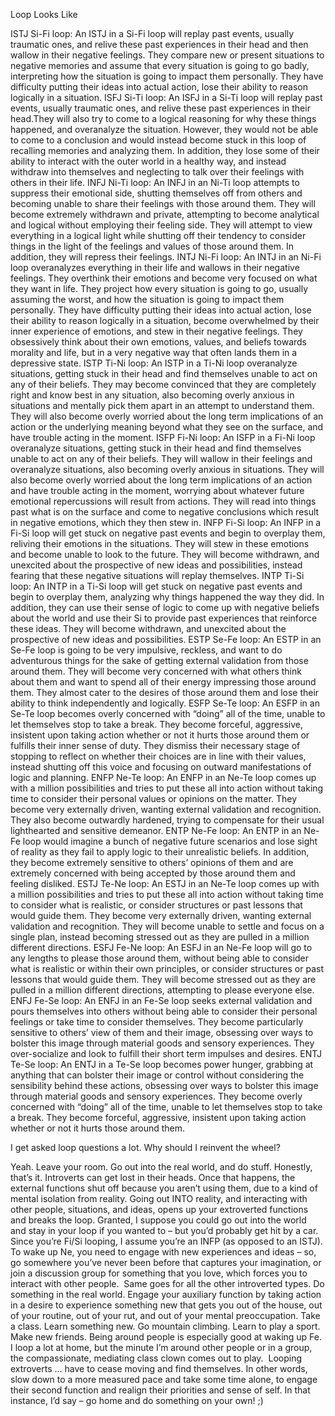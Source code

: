 Loop Looks Like

ISTJ Si-Fi loop: An ISTJ in a Si-Fi loop will replay past events, usually traumatic ones, and relive these past experiences in their head and then wallow in their negative feelings. They compare new or present situations to negative memories and assume that every situation is going to go badly, interpreting how the situation is going to impact them personally. They have difficulty putting their ideas into actual action, lose their ability to reason logically in a situation.
ISFJ Si-Ti loop: An ISFJ in a Si-Ti loop will replay past events, usually traumatic ones, and relive these past experiences in their head.They will also try to come to a logical reasoning for why these things happened, and overanalyze the situation. However, they would not be able to come to a conclusion and would instead become stuck in this loop of recalling memories and analyzing them. In addition, they lose some of their ability to interact with the outer world in a healthy way, and instead withdraw into themselves and neglecting to talk over their feelings with others in their life.
INFJ Ni-Ti loop: An INFJ in an Ni-Ti loop attempts to suppress their emotional side, shutting themselves off from others and becoming unable to share their feelings with those around them. They will become extremely withdrawn and private, attempting to become analytical and logical without employing their feeling side. They will attempt to view everything in a logical light while shutting off their tendency to consider things in the light of the feelings and values of those around them. In addition, they will repress their feelings.
INTJ Ni-Fi loop: An INTJ in an Ni-Fi loop overanalyzes everything in their life and wallows in their negative feelings. They overthink their emotions and become very focused on what they want in life. They project how every situation is going to go, usually assuming the worst, and how the situation is going to impact them personally. They have difficulty putting their ideas into actual action, lose their ability to reason logically in a situation, become overwhelmed by their inner experience of emotions, and stew in their negative feelings. They obsessively think about their own emotions, values, and beliefs towards morality and life, but in a very negative way that often lands them in a depressive state.
ISTP Ti-Ni loop: An ISTP in a Ti-Ni loop overanalyze situations, getting stuck in their head and find themselves unable to act on any of their beliefs. They may become convinced that they are completely right and know best in any situation, also becoming overly anxious in situations and mentally pick them apart in an attempt to understand them. They will also become overly worried about the long term implications of an action or the underlying meaning beyond what they see on the surface, and have trouble acting in the moment.
ISFP Fi-Ni loop: An ISFP in a Fi-Ni loop overanalyze situations, getting stuck in their head and find themselves unable to act on any of their beliefs. They will wallow in their feelings and overanalyze situations, also becoming overly anxious in situations. They will also become overly worried about the long term implications of an action and have trouble acting in the moment, worrying about whatever future emotional repercussions will result from actions. They will read into things past what is on the surface and come to negative conclusions which result in negative emotions, which they then stew in.
INFP Fi-Si loop: An INFP in a Fi-Si loop will get stuck on negative past events and begin to overplay them, reliving their emotions in the situations. They will stew in these emotions and become unable to look to the future. They will become withdrawn, and unexcited about the prospective of new ideas and possibilities, instead fearing that these negative situations will replay themselves.
INTP Ti-Si loop: An INTP in a Ti-Si loop will get stuck on negative past events and begin to overplay them, analyzing why things happened the way they did. In addition, they can use their sense of logic to come up with negative beliefs about the world and use their Si to provide past experiences that reinforce these ideas. They will become withdrawn, and unexcited about the prospective of new ideas and possibilities.
ESTP Se-Fe loop: An ESTP in an Se-Fe loop is going to be very impulsive, reckless, and want to do adventurous things for the sake of getting external validation from those around them. They will become very concerned with what others think about them and want to spend all of their energy impressing those around them. They almost cater to the desires of those around them and lose their ability to think independently and logically.
ESFP Se-Te loop: An ESFP in an Se-Te loop becomes overly concerned with “doing” all of the time, unable to let themselves stop to take a break. They become forceful, aggressive, insistent upon taking action whether or not it hurts those around them or fulfills their inner sense of duty. They dismiss their necessary stage of stopping to reflect on whether their choices are in line with their values, instead shutting off this voice and focusing on outward manifestations of logic and planning.
ENFP Ne-Te loop: An ENFP in an Ne-Te loop comes up with a million possibilities and tries to put these all into action without taking time to consider their personal values or opinions on the matter. They become very externally driven, wanting external validation and recognition. They also become outwardly hardened, trying to compensate for their usual lighthearted and sensitive demeanor.
ENTP Ne-Fe loop: An ENTP in an Ne-Fe loop would imagine a bunch of negative future scenarios and lose sight of reality as they fail to apply logic to their unrealistic beliefs. In addition, they become extremely sensitive to others’ opinions of them and are extremely concerned with being accepted by those around them and feeling disliked.
ESTJ Te-Ne loop: An ESTJ in an Ne-Te loop comes up with a million possibilities and tries to put these all into action without taking time to consider what is realistic, or consider structures or past lessons that would guide them. They become very externally driven, wanting external validation and recognition. They will become unable to settle and focus on a single plan, instead becoming stressed out as they are pulled in a million different directions.
ESFJ Fe-Ne loop: An ESFJ in an Ne-Fe loop will go to any lengths to please those around them, without being able to consider what is realistic or within their own principles, or consider structures or past lessons that would guide them. They will become stressed out as they are pulled in a million different directions, attempting to please everyone else.
ENFJ Fe-Se loop: An ENFJ in an Fe-Se loop seeks external validation and pours themselves into others without being able to consider their personal feelings or take time to consider themselves. They become particularly sensitive to others’ view of them and their image, obsessing over ways to bolster this image through material goods and sensory experiences. They over-socialize and look to fulfill their short term impulses and desires.
ENTJ Te-Se loop: An ENTJ in a Te-Se loop becomes power hunger, grabbing at anything that can bolster their image or control without considering the sensibility behind these actions, obsessing over ways to bolster this image through material goods and sensory experiences. They become overly concerned with “doing” all of the time, unable to let themselves stop to take a break. They become forceful, aggressive, insistent upon taking action whether or not it hurts those around them.

I get asked loop questions a lot. Why should I reinvent the wheel?


Yeah.
Leave your room. Go out into the real world, and do stuff.
Honestly, that’s it. Introverts can get lost in their heads. Once that happens, the external functions shut off because you aren’t using them, due to a kind of mental isolation from reality. Going out INTO reality, and interacting with other people, situations, and ideas, opens up your extroverted functions and breaks the loop. Granted, I suppose you could go out into the world and stay in your loop if you wanted to – but you’d probably get hit by a car.
Since you’re Fi/Si looping, I assume you’re an INFP (as opposed to an ISTJ). To wake up Ne, you need to engage with new experiences and ideas – so, go somewhere you’ve never been before that captures your imagination, or join a discussion group for something that you love, which forces you to interact with other people. 
Same goes for all the other introverted types. Do something in the real world. Engage your auxiliary function by taking action in a desire to experience something new that gets you out of the house, out of your routine, out of your rut, and out of your mental preoccupation. Take a class. Learn something new. Go mountain climbing. Learn to play a sport. Make new friends.
Being around people is especially good at waking up Fe. I loop a lot at home, but the minute I’m around other people or in a group, the compassionate, mediating class clown comes out to play. 
Looping extroverts … have to cease moving and find themselves. In other words, slow down to a more measured pace and take some time alone, to engage their second function and realign their priorities and sense of self. In that instance, I’d say – go home and do something on your own! ;)

